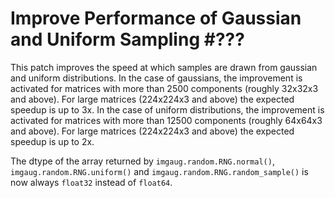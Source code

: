 # Improve Performance of Gaussian and Uniform Sampling #???

This patch improves the speed at which samples are drawn from
gaussian and uniform distributions.
In the case of gaussians, the improvement is activated for
matrices with more than 2500 components (roughly 32x32x3 and
above). For large matrices (224x224x3 and above) the expected
speedup is up to 3x.
In the case of uniform distributions, the improvement is
activated for matrices with more than 12500 components (roughly
64x64x3 and above). For large matrices (224x224x3 and above)
the expected speedup is up to 2x.

The dtype of the array returned by `imgaug.random.RNG.normal()`,
`imgaug.random.RNG.uniform()` and `imgaug.random.RNG.random_sample()`
is now always `float32` instead of `float64`.
